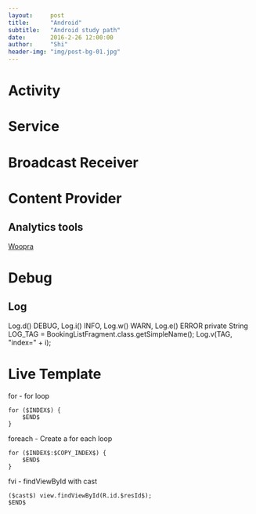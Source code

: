 ```yaml
---
layout:     post
title:      "Android"
subtitle:   "Android study path"
date:       2016-2-26 12:00:00
author:     "Shi"
header-img: "img/post-bg-01.jpg"
---
```




# Activity

# Service

# Broadcast Receiver

# Content Provider



## Analytics tools

[Woopra](https://www.woopra.com/blog/2016/09/27/woopra-vs-google-analytics/)

# Debug

## Log

Log.d() DEBUG, Log.i() INFO, Log.w() WARN, Log.e() ERROR
    private String LOG_TAG = BookingListFragment.class.getSimpleName();
    Log.v(TAG, "index=" + i);




# Live Template

for - for loop

```
for ($INDEX$) {
    $END$
}
```

foreach - Create a for each loop

```
for ($INDEX$:$COPY_INDEX$) {
    $END$
}
```

fvi - findViewById with cast

```
($cast$) view.findViewById(R.id.$resId$);
$END$
```

